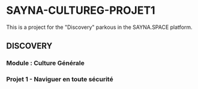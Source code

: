 # SAYNA-CULTUREG-PROJET1
This is a project for the "Discovery" parkous in the SAYNA.SPACE platform.
## DISCOVERY
### Module : Culture Générale
### Projet 1 - Naviguer en toute sécurité
